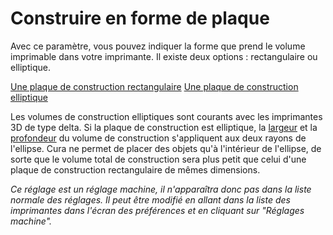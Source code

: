 Construire en forme de plaque
====
Avec ce paramètre, vous pouvez indiquer la forme que prend le volume imprimable dans votre imprimante. Il existe deux options : rectangulaire ou elliptique.

[Une plaque de construction rectangulaire](../../../images/machine_shape_rectangular.png)
[Une plaque de construction elliptique](../../../images/machine_shape_elliptic.png)

Les volumes de construction elliptiques sont courants avec les imprimantes 3D de type delta. Si la plaque de construction est elliptique, la [largeur](machine_width.md) et la [profondeur](machine_depth.md) du volume de construction s'appliquent aux deux rayons de l'ellipse. Cura ne permet de placer des objets qu'à l'intérieur de l'ellipse, de sorte que le volume total de construction sera plus petit que celui d'une plaque de construction rectangulaire de mêmes dimensions.

*Ce réglage est un réglage machine, il n'apparaîtra donc pas dans la liste normale des réglages. Il peut être modifié en allant dans la liste des imprimantes dans l'écran des préférences et en cliquant sur "Réglages machine".*
